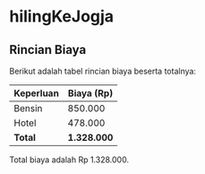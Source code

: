# hilingKeJogja

## Rincian Biaya

Berikut adalah tabel rincian biaya beserta totalnya:

| Keperluan | Biaya (Rp) |
|-----------|------------|
| Bensin    | 850.000    |
| Hotel     | 478.000    |
| **Total** | **1.328.000** |

Total biaya adalah Rp 1.328.000.
